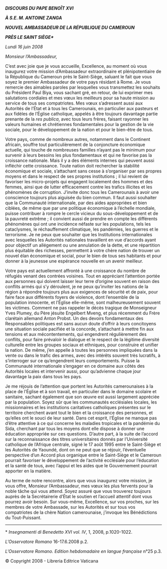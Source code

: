 ***DISCOURS DU PAPE BENOÎT XVI***

***À S.E. M. ANTOINE ZANGA***

***NOUVEL AMBASSADEUR DE LA RÉPUBLIQUE DU CAMEROUN***

***PRÈS LE SAINT SIÈGE\****

*Lundi 16 juin 2008*

*Monsieur l’Ambassadeur,*

C’est avec joie que je vous accueille, Excellence, au moment où vous inaugurez votre mission d’Ambassadeur extraordinaire et plénipotentiaire de la République du Cameroun près le Saint-Siège, saluant le fait que vous soyez le premier Ambassadeur de votre pays résidant à Rome. Je vous remercie des aimables paroles par lesquelles vous transmettez les souhaits du Président Paul Biya, vous sachant gré, en retour, de lui exprimer mes salutations cordiales et mes vœux les meilleurs pour sa haute mission au service de tous ses compatriotes. Mes vœux s’adressent aussi aux Autorités de l’État et à tous les Camerounais, en particulier aux pasteurs et aux fidèles de l’Église catholique, appelés à être toujours davantage partie prenante de la *res publica*, avec tous leurs frères, faisant rayonner les valeurs humaines et chrétiennes fondamentales pour la gestion de la vie sociale, pour le développement de la nation et pour le bien-être de tous.

Votre pays, comme de nombreux autres, notamment dans le Continent africain, souffre tout particulièrement de la conjoncture économique actuelle, qui touche de nombreuses familles n’ayant pas le minimum pour survenir à leurs besoins les plus fondamentaux et qui ne favorise pas la croissance nationale. Mais il y a des éléments internes qui peuvent aussi infléchir cette croissance. Toute nation doit rechercher la stabilité économique et sociale, s’attachant sans cesse à s’organiser par ses propres moyens et dans le respect de ses propres institutions ; il lui revient de favoriser les micro-projets qui engagent localement des hommes et des femmes, ainsi que de lutter efficacement contre les trafics illicites et les phénomènes de corruption. J’invite donc tous les Camerounais à avoir une conscience toujours plus aiguisée du bien commun. Il faut aussi souhaiter que la Communauté internationale, par des aides appropriées et bien ciblées, de même que par une politique économique à l’échelle mondiale, puisse contribuer à rompre le cercle vicieux du sous-développement et de la pauvreté extrême ; il convient aussi de prendre en compte les différents phénomènes qui ont une incidence néfaste sur les populations, tels les cataclysmes, le réchauffement climatique, les pandémies, les guerres et le terrorisme. Je ne peux que souhaiter que les Institutions internationales avec lesquelles les Autorités nationales travaillent en vue d’accords ayant pour objectif un allégement ou une annulation de la dette, et une répartition plus équitable des richesses, permettent à votre chère nation de trouver un nouvel élan économique et social, pour le bien de tous ses habitants et pour donner à la jeunesse une espérance nouvelle en un avenir meilleur.

Votre pays est actuellement affronté à une croissance du nombre de réfugiés venant des contrées voisines. Tout en appréciant l’attention portée aux personnes qui doivent laisser leur terre d’origine souvent en raison des conflits armés qui s’y déroulent, je ne peux qu’inviter les nations de la région à répondre toujours plus aux exigences de sécurité et de paix, pour faire face aux différents foyers de violence, dont l’ensemble de la population innocente, et l’Église elle-même, sont malheureusement souvent les victimes. Comment ne pas rappeler le décès tragique de Monseigneur Yves Plumey, du Père jésuite Engelbert Mveng, et plus récemment du Frère clarétain allemand Anton Probst. Un des devoirs fondamentaux des Responsables politiques est sans aucun doute d’offrir à leurs concitoyens une situation sociale pacifiée et la concorde, s’attachant à mettre fin aux tensions et aux mécontentements, qui engendrent régulièrement des conflits, pour faire prévaloir le dialogue et le respect de la légitime diversité culturelle entre les groupes sociaux et ethniques, pour construire et unifier la nation. De même, j’en appelle à toutes les personnes impliquées dans la vente ou dans le trafic des armes, avec des intérêts souvent très lucratifs, à s’interroger sur ce qu’engendrent leurs comportements. Puisse la Communauté internationale s’engager en ce domaine aux côtés des Autorités locales et intervenir aussi, pour qu’advienne chaque jour davantage la paix dans tous les pays.

Je me réjouis de l’attention que portent les Autorités camerounaises à la place de l’Église et à son travail, en particulier dans le domaine scolaire et sanitaire, sachant également que son œuvre est aussi largement appréciée par la population. Soyez sûr que les communautés ecclésiales locales, les missionnaires et les institutions caritatives catholiques présentes sur le territoire cherchent avant tout le bien et la croissance des personnes, et qu’elles ont le souci de leur santé. Dans cet esprit, l’Église ne manque pas d’être attentive à ce qui concerne les maladies tropicales et la pandémie du Sida, cherchant par tous les moyens dont elle dispose à donner une éducation appropriée sur ces questions. D’autre part, à la suite de l’accord sur la reconnaissance des titres universitaires donnés par l’Université catholique de l’Afrique centrale, signé le 17 août 1995 entre le Saint-Siège et les Autorités de Yaoundé, dont on ne peut que se réjouir, l’éventuelle perspective d’un Accord plus organique entre le Saint-Siège et le Cameroun pourrait favoriser le développement de l’activité ecclésiale pour l’éducation et la santé de tous, avec l’appui et les aides que le Gouvernement pourrait apporter en la matière.

Au terme de notre rencontre, alors que vous inaugurez votre mission, je vous offre, Monsieur l’Ambassadeur, mes vœux les plus fervents pour la noble tâche qui vous attend. Soyez assuré que vous trouverez toujours auprès de la Secrétairerie d’État le soutien et l’accueil attentif dont vous pourrez avoir besoin. Sur vous-même, Excellence, sur vos proches, sur les membres de votre Ambassade, sur les Autorités et sur tous vos compatriotes de la chère Nation camerounaise, j’invoque les Bénédictions du Tout-Puissant.

* * *

\* *Insegnamenti di Benedetto XVI vol. IV*, 1, 2008, p.1020-1022.

*L'Osservatore Romano* 16-17.6.2008 p.2.

*L'Osservatore Romano. Edition hebdomadaire en langue française* n°25 p.3.

© Copyright 2008 - Libreria Editrice Vaticana